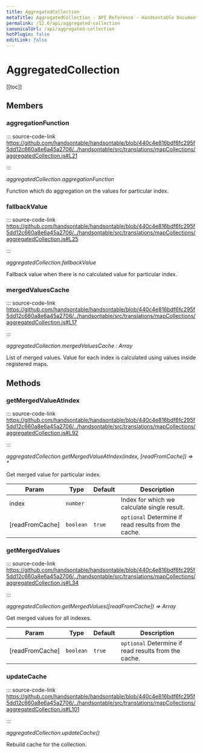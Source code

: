 ```yaml
---
title: AggregatedCollection
metaTitle: AggregatedCollection - API Reference - Handsontable Documentation
permalink: /12.0/api/aggregated-collection
canonicalUrl: /api/aggregated-collection
hotPlugin: false
editLink: false
---
```


# AggregatedCollection

[[toc]]
## Members

### aggregationFunction
  
::: source-code-link https://github.com/handsontable/handsontable/blob/440c4e816bdf6fc295f5dd12c660a8e6a45a2706/../handsontable/src/translations/mapCollections/aggregatedCollection.js#L21

:::

_aggregatedCollection.aggregationFunction_

Function which do aggregation on the values for particular index.



### fallbackValue
  
::: source-code-link https://github.com/handsontable/handsontable/blob/440c4e816bdf6fc295f5dd12c660a8e6a45a2706/../handsontable/src/translations/mapCollections/aggregatedCollection.js#L25

:::

_aggregatedCollection.fallbackValue_

Fallback value when there is no calculated value for particular index.



### mergedValuesCache
  
::: source-code-link https://github.com/handsontable/handsontable/blob/440c4e816bdf6fc295f5dd12c660a8e6a45a2706/../handsontable/src/translations/mapCollections/aggregatedCollection.js#L17

:::

_aggregatedCollection.mergedValuesCache : Array_

List of merged values. Value for each index is calculated using values inside registered maps.


## Methods

### getMergedValueAtIndex
  
::: source-code-link https://github.com/handsontable/handsontable/blob/440c4e816bdf6fc295f5dd12c660a8e6a45a2706/../handsontable/src/translations/mapCollections/aggregatedCollection.js#L92

:::

_aggregatedCollection.getMergedValueAtIndex(index, [readFromCache]) ⇒ \*_

Get merged value for particular index.


| Param | Type | Default | Description |
| --- | --- | --- | --- |
| index | `number` |  | Index for which we calculate single result. |
| [readFromCache] | `boolean` | <code>true</code> | `optional` Determine if read results from the cache. |



### getMergedValues
  
::: source-code-link https://github.com/handsontable/handsontable/blob/440c4e816bdf6fc295f5dd12c660a8e6a45a2706/../handsontable/src/translations/mapCollections/aggregatedCollection.js#L34

:::

_aggregatedCollection.getMergedValues([readFromCache]) ⇒ Array_

Get merged values for all indexes.


| Param | Type | Default | Description |
| --- | --- | --- | --- |
| [readFromCache] | `boolean` | <code>true</code> | `optional` Determine if read results from the cache. |



### updateCache
  
::: source-code-link https://github.com/handsontable/handsontable/blob/440c4e816bdf6fc295f5dd12c660a8e6a45a2706/../handsontable/src/translations/mapCollections/aggregatedCollection.js#L101

:::

_aggregatedCollection.updateCache()_

Rebuild cache for the collection.


